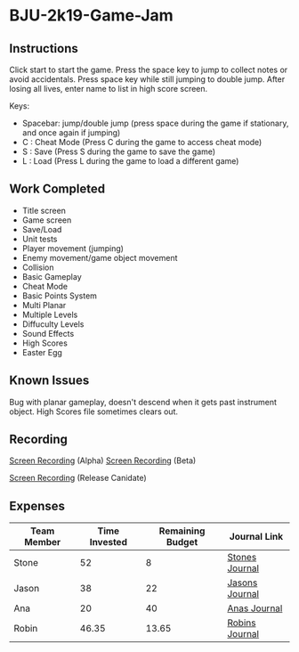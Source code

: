 # BJU-2k19-Game-Jam
## Instructions
Click start to start the game. Press the space key to jump to collect notes or avoid accidentals. Press space key while still jumping to double jump. After losing all lives, enter name to list in high score screen.

Keys:
- Spacebar: jump/double jump (press space during the game if stationary, and once again if jumping)
- C : Cheat Mode (Press C during the game to access cheat mode)
- S : Save (Press S during the game to save the game)
- L : Load (Press L during the game to load a different game)
## Work Completed
- Title screen
- Game screen
- Save/Load
- Unit tests
- Player movement (jumping)
- Enemy movement/game object movement
- Collision
- Basic Gameplay
- Cheat Mode
- Basic Points System
- Multi Planar
- Multiple Levels
- Diffuculty Levels
- Sound Effects
- High Scores
- Easter Egg
## Known Issues
Bug with planar gameplay, doesn't descend when it gets past instrument object.
High Scores file sometimes clears out.
## Recording
[Screen Recording](https://bju-my.sharepoint.com/:v:/g/personal/scham978_students_bju_edu/EeYugOVYK01IrhXNf90UibkBlYOhVyd_22nS1-pY78SgXA?e=fJMMqs) (Alpha)
[Screen Recording](https://bju-my.sharepoint.com/:v:/g/personal/scham978_students_bju_edu/EVc3PpqaRc5PmXQC041hRRIBqOVEnn7cGQhTE1BS6Q7NZg?e=NrT1So) (Beta)

[Screen Recording](https://bju-my.sharepoint.com/:v:/g/personal/scham978_students_bju_edu/EY71JvLLLnVAgv_WVKmJWj4BZzDBqmh9Da4ke4VSnOKiPw?e=cIFnu2) (Release Canidate)

## Expenses
|Team Member|Time Invested|Remaining Budget|Journal Link|
|-----------|-------------|----------------|------------|
|Stone|52|8|[Stones Journal](https://github.com/cps-209-group-project/BJU-2k19-Game-Jam/wiki/StonesJournal)|
|Jason|38|22|[Jasons Journal](https://github.com/cps-209-group-project/BJU-2k19-Game-Jam/wiki/JasonsJournal)|
|Ana|20 |40|[Anas Journal](https://github.com/cps-209-group-project/BJU-2k19-Game-Jam/wiki/AnasJournal)|
|Robin|46.35|13.65|[Robins Journal](https://github.com/cps-209-group-project/BJU-2k19-Game-Jam/wiki/RobinsJournal)|

